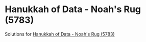 # Hanukkah of Data - Noah's Rug (5783)

Solutions for [Hanukkah of Data - Noah's Rug (5783)](https://hanukkah.bluebird.sh/5783/)

